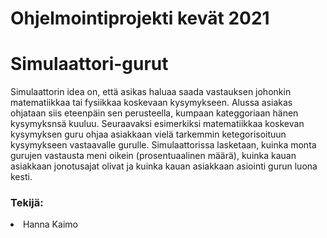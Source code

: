 # Ohjelmointiprojekti kevät 2021
# Simulaattori-gurut

Simulaattorin idea on, että asikas haluaa saada vastauksen johonkin matematiikkaa tai fysiikkaa koskevaan kysymykseen. Alussa asiakas ohjataan siis eteenpäin sen perusteella, kumpaan kateggoriaan hänen kysymyksnsä kuuluu. Seuraavaksi esimerkiksi matematiikkaa koskevan kysymyksen guru ohjaa asiakkaan vielä tarkemmin ketegorisoituun kysymykseen vastaavalle gurulle. Simulaattorissa lasketaan, kuinka monta gurujen vastausta meni oikein (prosentuaalinen määrä), kuinka kauan asiakkaan jonotusajat olivat ja kuinka kauan asiakkaan asiointi gurun luona kesti.

### Tekijä:
<li>Hanna Kaimo</li>
